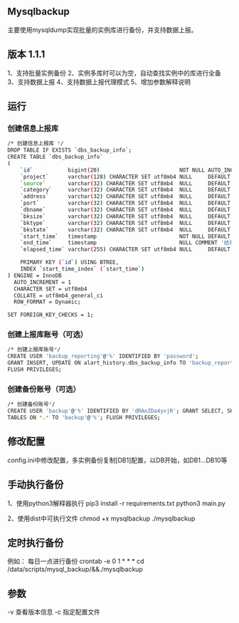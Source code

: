 ## Mysqlbackup

主要使用mysqldump实现批量的实例库进行备份，并支持数据上报。

## 版本 1.1.1

1、支持批量实例备份 2、实例多库时可以为空，自动查找实例中的库进行全备 3、支持数据上报 4、支持数据上报代理模式 5、增加参数解释说明

## 运行

### 创建信息上报库

```bash
/* 创建信息上报库 */
DROP TABLE IF EXISTS `dbs_backup_info`;
CREATE TABLE `dbs_backup_info`
(
    `id`           bigint(20)                         NOT NULL AUTO_INCREMENT,
    `project`      varchar(128) CHARACTER SET utf8mb4 NULL     DEFAULT NULL COMMENT '项目名称',
    `source`       varchar(32) CHARACTER SET utf8mb4  NULL     DEFAULT NULL COMMENT '来源',
    `category`     varchar(32) CHARACTER SET utf8mb4  NULL     DEFAULT NULL COMMENT '数据库类型',
    `address`      varchar(32) CHARACTER SET utf8mb4  NULL     DEFAULT NULL COMMENT '数据库地址',
    `port`         varchar(32) CHARACTER SET utf8mb4  NULL     DEFAULT NULL COMMENT '数据库端口',
    `dbname`       varchar(32) CHARACTER SET utf8mb4  NULL     DEFAULT NULL COMMENT '数据库名',
    `bksize`       varchar(32) CHARACTER SET utf8mb4  NULL     DEFAULT NULL COMMENT '备份大小',
    `bktype`       varchar(32) CHARACTER SET utf8mb4  NULL     DEFAULT NULL COMMENT '备份类型',
    `bkstate`      varchar(32) CHARACTER SET utf8mb4  NULL     DEFAULT NULL COMMENT '备份状态',
    `start_time`   timestamp                          NOT NULL DEFAULT CURRENT_TIMESTAMP COMMENT '开始时间',
    `end_time`     timestamp                          NULL COMMENT '结束时间',
    `elapsed_time` varchar(255) CHARACTER SET utf8mb4 NULL     DEFAULT NULL COMMENT '持续时间',

    PRIMARY KEY (`id`) USING BTREE,
    INDEX `start_time_index` (`start_time`)
) ENGINE = InnoDB
  AUTO_INCREMENT = 1
  CHARACTER SET = utf8mb4
  COLLATE = utf8mb4_general_ci
  ROW_FORMAT = Dynamic;

SET FOREIGN_KEY_CHECKS = 1;
```

### 创建上报库账号（可选）

```bash
/* 创建上报库账号*/
CREATE USER 'backup_reporting'@'%' IDENTIFIED BY 'password';
GRANT INSERT, UPDATE ON alart_history.dbs_backup_info TO 'backup_reporting'@'%';
FLUSH PRIVILEGES;
```

### 创建备份账号（可选）

```bash
/* 创建备份账号*/
CREATE USER 'backup'@'%' IDENTIFIED BY 'dRAnZDa4yvjR'; GRANT SELECT, SHOW VIEW, RELOAD, PROCESS, FILE, SUPER, LOCK
TABLES ON *.* TO 'backup'@'%'; FLUSH PRIVILEGES;
```

## 修改配置

config.ini中修改配置，多实例备份复制[DB1]配置，以DB开始，如DB1...DB10等

## 手动执行备份

1、使用python3解释器执行 pip3 install -r requirements.txt python3 main.py

2、使用dist中可执行文件 chmod +x mysqlbackup ./mysqlbackup

## 定时执行备份

例如： 每日一点进行备份 crontab -e 0 1 * * * cd /data/scripts/mysql_backup/&&./mysqlbackup

## 参数

-v 查看版本信息 -c 指定配置文件